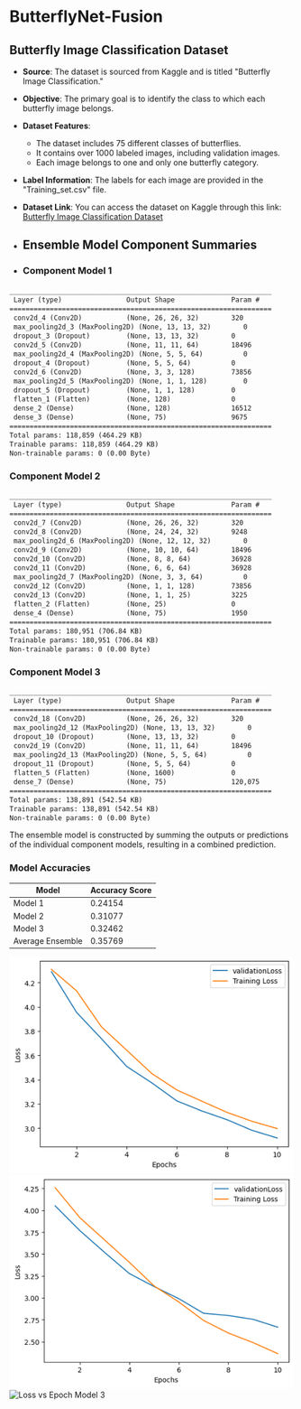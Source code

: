 # ButterflyNet-Fusion
## Butterfly Image Classification Dataset

- **Source**: The dataset is sourced from Kaggle and is titled "Butterfly Image Classification."

- **Objective**: The primary goal is to identify the class to which each butterfly image belongs.

- **Dataset Features**:
  - The dataset includes 75 different classes of butterflies.
  - It contains over 1000 labeled images, including validation images.
  - Each image belongs to one and only one butterfly category.

- **Label Information**: The labels for each image are provided in the "Training_set.csv" file.

- **Dataset Link**: You can access the dataset on Kaggle through this link: [Butterfly Image Classification Dataset](https://www.kaggle.com/datasets/phucthaiv02/butterfly-image-classification/data)
- ## Ensemble Model Component Summaries
- ### Component Model 1
```plaintext
_________________________________________________________________
 Layer (type)                Output Shape              Param #   
=================================================================
 conv2d_4 (Conv2D)           (None, 26, 26, 32)        320       
 max_pooling2d_3 (MaxPooling2D) (None, 13, 13, 32)        0         
 dropout_3 (Dropout)         (None, 13, 13, 32)        0         
 conv2d_5 (Conv2D)           (None, 11, 11, 64)        18496     
 max_pooling2d_4 (MaxPooling2D) (None, 5, 5, 64)          0         
 dropout_4 (Dropout)         (None, 5, 5, 64)          0         
 conv2d_6 (Conv2D)           (None, 3, 3, 128)         73856     
 max_pooling2d_5 (MaxPooling2D) (None, 1, 1, 128)         0         
 dropout_5 (Dropout)         (None, 1, 1, 128)         0         
 flatten_1 (Flatten)         (None, 128)               0         
 dense_2 (Dense)             (None, 128)               16512     
 dense_3 (Dense)             (None, 75)                9675      
=================================================================
Total params: 118,859 (464.29 KB)
Trainable params: 118,859 (464.29 KB)
Non-trainable params: 0 (0.00 Byte)
```
### Component Model 2
```plaintext
_________________________________________________________________
 Layer (type)                Output Shape              Param #   
=================================================================
 conv2d_7 (Conv2D)           (None, 26, 26, 32)        320       
 conv2d_8 (Conv2D)           (None, 24, 24, 32)        9248      
 max_pooling2d_6 (MaxPooling2D) (None, 12, 12, 32)        0         
 conv2d_9 (Conv2D)           (None, 10, 10, 64)        18496     
 conv2d_10 (Conv2D)          (None, 8, 8, 64)          36928     
 conv2d_11 (Conv2D)          (None, 6, 6, 64)          36928     
 max_pooling2d_7 (MaxPooling2D) (None, 3, 3, 64)          0         
 conv2d_12 (Conv2D)          (None, 1, 1, 128)         73856     
 conv2d_13 (Conv2D)          (None, 1, 1, 25)          3225      
 flatten_2 (Flatten)         (None, 25)                0         
 dense_4 (Dense)             (None, 75)                1950      
=================================================================
Total params: 180,951 (706.84 KB)
Trainable params: 180,951 (706.84 KB)
Non-trainable params: 0 (0.00 Byte)
```
### Component Model 3
```plaintext
_________________________________________________________________
 Layer (type)                Output Shape              Param #   
=================================================================
 conv2d_18 (Conv2D)          (None, 26, 26, 32)        320       
 max_pooling2d_12 (MaxPooling2D) (None, 13, 13, 32)        0         
 dropout_10 (Dropout)        (None, 13, 13, 32)        0         
 conv2d_19 (Conv2D)          (None, 11, 11, 64)        18496     
 max_pooling2d_13 (MaxPooling2D) (None, 5, 5, 64)          0         
 dropout_11 (Dropout)        (None, 5, 5, 64)          0         
 flatten_5 (Flatten)         (None, 1600)              0         
 dense_7 (Dense)             (None, 75)                120,075    
=================================================================
Total params: 138,891 (542.54 KB)
Trainable params: 138,891 (542.54 KB)
Non-trainable params: 0 (0.00 Byte)
```
The ensemble model is constructed by summing the outputs or predictions of the individual component models, resulting in a combined prediction.


### Model Accuracies

| Model                   | Accuracy Score |
|-------------------------|-----------------|
| Model 1                 | 0.24154         |
| Model 2                 | 0.31077         |
| Model 3                 | 0.32462         |
| Average Ensemble        | 0.35769         |

![Loss vs Epoch Model 1](https://github.com/Soumyasharmaa/ButterflyNet-Fusion/blob/main/model1.png?raw=true)
![Loss vs Epoch Model 2](https://github.com/Soumyasharmaa/ButterflyNet-Fusion/blob/main/model2.png?raw=true)
![Loss vs Epoch Model 3](https://drive.google.com/file/d/1WfpSKn1o4ZeMai1NMQIeAqCmsFYRsfFT/view?usp=drive_link)




